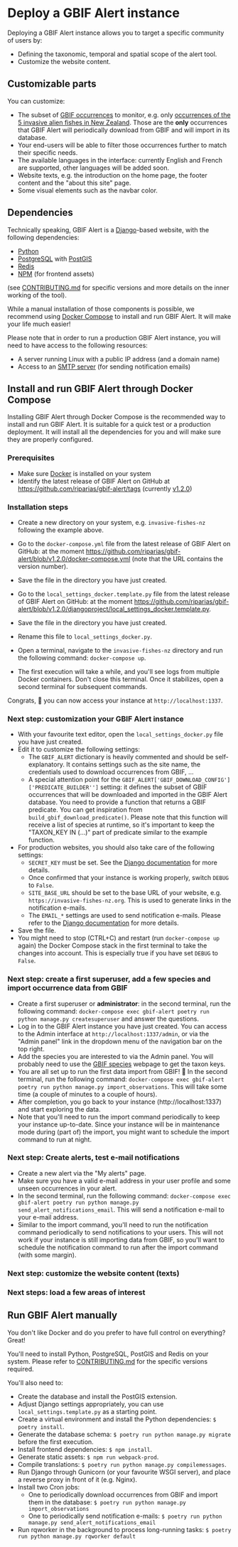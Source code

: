 # Deploy a GBIF Alert instance

Deploying a GBIF Alert instance allows you to target a specific community of users by:
- Defining the taxonomic, temporal and spatial scope of the alert tool.
- Customize the website content.

## Customizable parts

You can customize:

- The subset of [GBIF occurrences](https://www.gbif.org/occurrence/) to monitor, e.g.
only [occurrences of the 5 invasive alien fishes in New Zealand](https://www.gbif.org/occurrence/search?country=NZ&taxon_key=2367196&taxon_key=2350580&taxon_key=2362635&taxon_key=2340989&taxon_key=8215487). Those are the **only** occurrences that GBIF Alert 
will periodically download from GBIF and will import in its database.
- Your end-users will be able to filter those occurrences further to match their specific needs.
- The available languages in the interface: currently English and French are supported, other languages will be added soon.
- Website texts, e.g. the introduction on the home page, the footer content and the "about this site" page.
- Some visual elements such as the navbar color.

## Dependencies

Technically speaking, GBIF Alert is a [Django](https://www.djangoproject.com/)-based website, with the following dependencies:

- [Python](https://www.python.org/)
- [PostgreSQL](https://www.postgresql.org/) with [PostGIS](https://postgis.net/)
- [Redis](https://redis.io/)
- [NPM](https://www.npmjs.com/) (for frontend assets)

(see [CONTRIBUTING.md](CONTRIBUTING.md) for specific versions and more details on the inner working of the tool).

While a manual installation of those components is possible, we recommend using [Docker Compose](https://docs.docker.com/get-started/08_using_compose/) to install and run GBIF Alert. 
It will make your life much easier!

Please note that in order to run a production GBIF Alert instance, you will need to have access to the following resources:

- A server running Linux with a public IP address (and a domain name)
- Access to an [SMTP server](https://nl.wikipedia.org/wiki/Simple_Mail_Transfer_Protocol) (for sending notification emails)

## Install and run GBIF Alert through Docker Compose

Installing GBIF Alert through Docker Compose is the recommended way to install and run GBIF Alert. It is suitable for
a quick test or a production deployment. It will install all the dependencies for you and will make sure they are
properly configured.

### Prerequisites

- Make sure [Docker](https://docs.docker.com/get-docker/) is installed on your system
- Identify the latest release of GBIF Alert on GitHub at https://github.com/riparias/gbif-alert/tags (currently [v1.2.0](https://github.com/riparias/gbif-alert/releases/tag/v1.2.0))

### Installation steps

- Create a new directory on your system, e.g. `invasive-fishes-nz` following the example above.
- Go to the `docker-compose.yml` file from the latest release of GBIF Alert on GitHub: at the moment https://github.com/riparias/gbif-alert/blob/v1.2.0/docker-compose.yml (note that the URL contains the version number).
- Save the file in the directory you have just created.
- Go to the `local_settings_docker.template.py` file from the latest release of GBIF Alert on GitHub: at the moment https://github.com/riparias/gbif-alert/blob/v1.2.0/djangoproject/local_settings_docker.template.py.
- Save the file in the directory you have just created. 
- Rename this file to `local_settings_docker.py`.
- Open a terminal, navigate to the `invasive-fishes-nz` directory and run the following command: `docker-compose up`. 

- The first execution will take a while, and you'll see logs from multiple Docker containers. Don't close this terminal. Once it stabilizes, open a second terminal for subsequent commands.

Congrats, 👏 you can now access your instance at `http://localhost:1337`.

### Next step: customization your GBIF Alert instance

- With your favourite text editor, open the `local_settings_docker.py` file you have just created.
- Edit it to customize the following settings:
  - The `GBIF_ALERT` dictionary is heavily commented and should be self-explanatory. It contains settings such as the site name, the credentials used to 
  download occurrences from GBIF, ...
  - A special attention point for the `GBIF_ALERT['GBIF_DOWNLOAD_CONFIG']['PREDICATE_BUILDER'']` setting: it defines the subset of GBIF occurrences that will be downloaded and imported in the GBIF Alert database. You need to provide a function that returns a GBIF predicate. You can get inspiration from `build_gbif_download_predicate()`. Please note that this function will receive a list of species at runtime, so it's important to keep the "TAXON_KEY IN (...)" part of predicate similar to the example function.
- For production websites, you should also take care of the following settings:
  - `SECRET_KEY` must be set. See the [Django documentation](https://docs.djangoproject.com/en/4.2/ref/settings/#std-setting-SECRET_KEY) for more details.
  - Once confirmed that your instance is working properly, switch `DEBUG` to `False`.
  - `SITE_BASE_URL` should be set to the base URL of your website, e.g. `https://invasive-fishes-nz.org`. This is used to generate links in the notification e-mails.
  - The `EMAIL_*` settings are used to send notification e-mails. Please refer to the [Django documentation](https://docs.djangoproject.com/en/4.2/ref/settings/#email) for more details.
- Save the file.
- You might need to stop (CTRL+C) and restart (run `docker-compose up` again) the Docker Compose stack in the first terminal to take the changes into account. This is especially true if you have set `DEBUG` to `False`.

### Next step: create a first superuser, add a few species and import occurrence data from GBIF

- Create a first superuser or **administrator**: in the second terminal, run the following command: `docker-compose exec gbif-alert poetry run python manage.py createsuperuser` and answer the questions.
- Log in to the GBIF Alert instance you have just created. You can access to the Admin interface at `http://localhost:1337/admin`, or via the "Admin panel" link in the dropdown menu of the navigation bar on the top right.
- Add the species you are interested to via the Admin panel. You will probably need to use the [GBIF species](https://www.gbif.org/species/) webpage to get the taxon keys. 
- You are all set up to run the first data import from GBIF! 🚀 In the second terminal, run the following command: `docker-compose exec gbif-alert poetry run python manage.py import_observations`. This will take some time (a couple of minutes to a couple of hours).
- After completion, you go back to your instance (http://localhost:1337) and start exploring the data.
- Note that you'll need to run the import command periodically to keep your instance up-to-date. Since your instance will be in maintenance mode during (part of) the import, you might want to schedule the import command to run at night.

### Next step: Create alerts, test e-mail notifications

- Create a new alert via the "My alerts" page.
- Make sure you have a valid e-mail address in your user profile and some unseen occurrences in your alert.
- In the second terminal, run the following command: `docker-compose exec gbif-alert poetry run python manage.py send_alert_notifications_email`. This will send a notification e-mail to your e-mail address.
- Similar to the import command, you'll need to run the notification command periodically to send notifications to your users. This will not work if your instance is still importing data from GBIF, so you'll want to schedule the notification command to run after the import command (with some margin).

### Next step: customize the website content (texts)

### Next steps: load a few areas of interest

## Run GBIF Alert manually

You don't like Docker and do you prefer to have full control on everything? Great!

You'll need to install Python, PostgreSQL, PostGIS and Redis on your system. Please refer to [CONTRIBUTING.md](CONTRIBUTING.md) for the specific versions required. 

You'll also need to:

- Create the database and install the PostGIS extension.
- Adjust Django settings appropriately, you can use `local_settings.template.py` as a starting point.
- Create a virtual environment and install the Python dependencies: `$ poetry install`.
- Generate the database schema: `$ poetry run python manage.py migrate` before the first execution.
- Install frontend dependencies: `$ npm install`.
- Generate static assets: `$ npm run webpack-prod`.
- Compile translations: `$ poetry run python manage.py compilemessages`.
- Run Django through Gunicorn (or your favourite WSGI server), and place a reverse proxy in front of it (e.g. Nginx).
- Install two Cron jobs:
  - One to periodically download occurrences from GBIF and import them in the database: `$ poetry run python manage.py import_observations`
  - One to periodically send notification e-mails: `$ poetry run python manage.py send_alert_notifications_email`
- Run  rqworker in the background to process long-running tasks: `$ poetry run python manage.py rqworker default`
